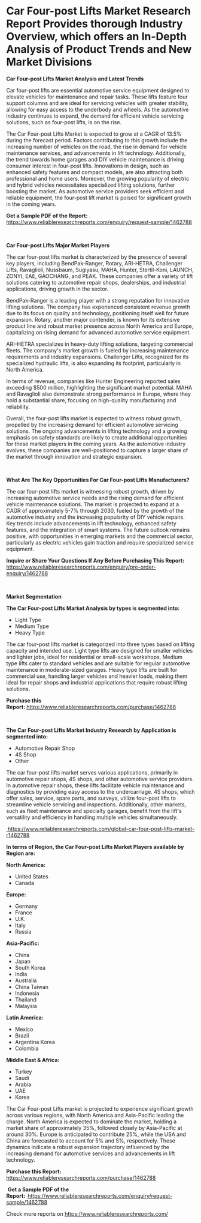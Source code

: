 <p><h1>Car Four-post Lifts Market Research Report Provides thorough Industry Overview, which offers an In-Depth Analysis of Product Trends and New Market Divisions</h1></p><p><strong>Car Four-post Lifts Market Analysis and Latest Trends</strong></p>
<p><p>Car four-post lifts are essential automotive service equipment designed to elevate vehicles for maintenance and repair tasks. These lifts feature four support columns and are ideal for servicing vehicles with greater stability, allowing for easy access to the underbody and wheels. As the automotive industry continues to expand, the demand for efficient vehicle servicing solutions, such as four-post lifts, is on the rise.</p><p>The Car Four-post Lifts Market is expected to grow at a CAGR of 13.5% during the forecast period. Factors contributing to this growth include the increasing number of vehicles on the road, the rise in demand for vehicle maintenance services, and advancements in lift technology. Additionally, the trend towards home garages and DIY vehicle maintenance is driving consumer interest in four-post lifts. Innovations in design, such as enhanced safety features and compact models, are also attracting both professional and home users. Moreover, the growing popularity of electric and hybrid vehicles necessitates specialized lifting solutions, further boosting the market. As automotive service providers seek efficient and reliable equipment, the four-post lift market is poised for significant growth in the coming years.</p></p>
<p><strong>Get a Sample PDF of the Report:&nbsp;</strong> <a href="https://www.reliableresearchreports.com/enquiry/request-sample/1462788?utm_campaign=2188&utm_medium=2&utm_source=Github&utm_content=ia&utm_term=27022025&utm_id=car-four-post-lifts">https://www.reliableresearchreports.com/enquiry/request-sample/1462788</a></p>
<p>&nbsp;</p>
<p><strong>Car Four-post Lifts Major Market Players</strong></p>
<p><p>The car four-post lifts market is characterized by the presence of several key players, including BendPak-Ranger, Rotary, ARI-HETRA, Challenger Lifts, Ravaglioli, Nussbaum, Sugiyasu, MAHA, Hunter, Stertil-Koni, LAUNCH, ZONYI, EAE, GAOCHANG, and PEAK. These companies offer a variety of lift solutions catering to automotive repair shops, dealerships, and industrial applications, driving growth in the sector.</p><p>BendPak-Ranger is a leading player with a strong reputation for innovative lifting solutions. The company has experienced consistent revenue growth due to its focus on quality and technology, positioning itself well for future expansion. Rotary, another major contender, is known for its extensive product line and robust market presence across North America and Europe, capitalizing on rising demand for advanced automotive service equipment.</p><p>ARI-HETRA specializes in heavy-duty lifting solutions, targeting commercial fleets. The company's market growth is fueled by increasing maintenance requirements and industry expansions. Challenger Lifts, recognized for its specialized hydraulic lifts, is also expanding its footprint, particularly in North America.</p><p>In terms of revenue, companies like Hunter Engineering reported sales exceeding $500 million, highlighting the significant market potential. MAHA and Ravaglioli also demonstrate strong performance in Europe, where they hold a substantial share, focusing on high-quality manufacturing and reliability.</p><p>Overall, the four-post lifts market is expected to witness robust growth, propelled by the increasing demand for efficient automotive servicing solutions. The ongoing advancements in lifting technology and a growing emphasis on safety standards are likely to create additional opportunities for these market players in the coming years. As the automotive industry evolves, these companies are well-positioned to capture a larger share of the market through innovation and strategic expansion.</p></p>
<p>&nbsp;</p>
<p><strong>What Are The Key Opportunities For Car Four-post Lifts Manufacturers?</strong></p>
<p><p>The car four-post lifts market is witnessing robust growth, driven by increasing automotive service needs and the rising demand for efficient vehicle maintenance solutions. The market is projected to expand at a CAGR of approximately 5-7% through 2030, fueled by the growth of the automotive industry and the increasing popularity of DIY vehicle repairs. Key trends include advancements in lift technology, enhanced safety features, and the integration of smart systems. The future outlook remains positive, with opportunities in emerging markets and the commercial sector, particularly as electric vehicles gain traction and require specialized service equipment.</p></p>
<p><strong>Inquire or Share Your Questions If Any Before Purchasing This Report:</strong> <a href="https://www.reliableresearchreports.com/enquiry/pre-order-enquiry/1462788?utm_campaign=2188&utm_medium=2&utm_source=Github&utm_content=ia&utm_term=27022025&utm_id=car-four-post-lifts">https://www.reliableresearchreports.com/enquiry/pre-order-enquiry/1462788</a></p>
<p>&nbsp;</p>
<p><strong>Market Segmentation</strong></p>
<p><strong>The Car Four-post Lifts Market Analysis by types is segmented into:</strong></p>
<p><ul><li>Light Type</li><li>Medium Type</li><li>Heavy Type</li></ul></p>
<p><p>The car four-post lifts market is categorized into three types based on lifting capacity and intended use. Light type lifts are designed for smaller vehicles and lighter jobs, ideal for residential or small-scale workshops. Medium type lifts cater to standard vehicles and are suitable for regular automotive maintenance in moderate-sized garages. Heavy type lifts are built for commercial use, handling larger vehicles and heavier loads, making them ideal for repair shops and industrial applications that require robust lifting solutions.</p></p>
<p><strong>Purchase this Report:&nbsp;</strong><a href="https://www.reliableresearchreports.com/purchase/1462788?utm_campaign=2188&utm_medium=2&utm_source=Github&utm_content=ia&utm_term=27022025&utm_id=car-four-post-lifts">https://www.reliableresearchreports.com/purchase/1462788</a></p>
<p>&nbsp;</p>
<p><strong>The Car Four-post Lifts Market Industry Research by Application is segmented into:</strong></p>
<p><ul><li>Automotive Repair Shop</li><li>4S Shop</li><li>Other</li></ul></p>
<p><p>The car four-post lifts market serves various applications, primarily in automotive repair shops, 4S shops, and other automotive service providers. In automotive repair shops, these lifts facilitate vehicle maintenance and diagnostics by providing easy access to the undercarriage. 4S shops, which offer sales, service, spare parts, and surveys, utilize four-post lifts to streamline vehicle servicing and inspections. Additionally, other markets, such as fleet maintenance and specialty garages, benefit from the lift's versatility and efficiency in handling multiple vehicles simultaneously.</p></p>
<p><a href="https://www.reliableresearchreports.com/global-car-four-post-lifts-market-r1462788?utm_campaign=2188&utm_medium=2&utm_source=Github&utm_content=ia&utm_term=27022025&utm_id=car-four-post-lifts">&nbsp;https://www.reliableresearchreports.com/global-car-four-post-lifts-market-r1462788</a></p>
<p><strong>In terms of Region, the Car Four-post Lifts Market Players available by Region are:</strong></p>
<p>
    <p> <strong> North America: </strong>
        <ul>
            <li>United States</li>
            <li>Canada</li>
        </ul>
        </p> 
    <p> <strong> Europe: </strong>
        <ul>
            <li>Germany</li>
            <li>France</li>
            <li>U.K.</li>
            <li>Italy</li>
            <li>Russia</li>
        </ul>
        </p> 
    <p> <strong> Asia-Pacific: </strong>
        <ul>
            <li>China</li>
            <li>Japan</li>
            <li>South Korea</li>
            <li>India</li>
            <li>Australia</li>
            <li>China Taiwan</li>
            <li>Indonesia</li>
            <li>Thailand</li>
            <li>Malaysia</li>
        </ul>
        </p> 
    <p> <strong> Latin America: </strong>
        <ul>
            <li>Mexico</li>
            <li>Brazil</li>
            <li>Argentina Korea</li>
            <li>Colombia</li>
        </ul>
        </p> 
    <p> <strong> Middle East & Africa: </strong>
        <ul>
            <li>Turkey</li>
            <li>Saudi</li>
            <li>Arabia</li>
            <li>UAE</li>
            <li>Korea</li>
        </ul>
    </p>
    </p>
<p><p>The Car Four-post Lifts market is projected to experience significant growth across various regions, with North America and Asia-Pacific leading the charge. North America is expected to dominate the market, holding a market share of approximately 35%, followed closely by Asia-Pacific at around 30%. Europe is anticipated to contribute 25%, while the USA and China are forecasted to account for 5% and 5%, respectively. These dynamics indicate a robust expansion trajectory influenced by the increasing demand for automotive services and advancements in lift technology.</p></p>
<p><strong>Purchase this Report: </strong><a href="https://www.reliableresearchreports.com/purchase/1462788?utm_campaign=2188&utm_medium=2&utm_source=Github&utm_content=ia&utm_term=27022025&utm_id=car-four-post-lifts">https://www.reliableresearchreports.com/purchase/1462788</a></p>
<p>&nbsp;<strong>Get a Sample PDF of the Report:&nbsp;&nbsp;</strong><a href="https://www.reliableresearchreports.com/enquiry/request-sample/1462788?utm_campaign=2188&utm_medium=2&utm_source=Github&utm_content=ia&utm_term=27022025&utm_id=car-four-post-lifts">https://www.reliableresearchreports.com/enquiry/request-sample/1462788</a></p>
<p><strong></strong></p>
<p>Check more reports on <a href="https://www.reliableresearchreports.com/?utm_campaign=2188&utm_medium=2&utm_source=Github&utm_content=ia&utm_term=27022025&utm_id=car-four-post-lifts">https://www.reliableresearchreports.com/</a></p>